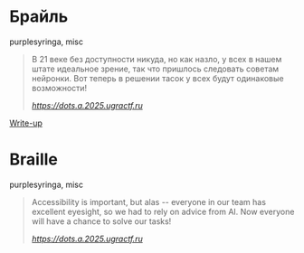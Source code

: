 # Брайль

purplesyringa, misc

> В 21 веке без доступности никуда, но как назло, у всех в нашем штате идеальное зрение, так
> что пришлось следовать советам нейронки. Вот теперь в решении тасок у всех будут одинаковые
> возможности!
>
> *https://dots.a.2025.ugractf.ru*

[Write-up](WRITEUP.md)

# Braille

purplesyringa, misc

> Accessibility is important, but alas -- everyone in our team has excellent eyesight, so we
> had to rely on advice from AI. Now everyone will have a chance to solve our tasks!
>
> *https://dots.a.2025.ugractf.ru*
